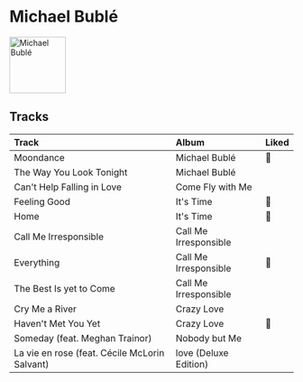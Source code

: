 
# Michael Bublé


<img src="https://i.scdn.co/image/ab6761610000e5ebef8cf61fea4923d2bde68200" alt="Michael Bublé" width="100" />

## Tracks

| Track                                         | Album                 | Liked   |
|:----------------------------------------------|:----------------------|:--------|
| Moondance                                     | Michael Bublé         | 💚       |
| The Way You Look Tonight                      | Michael Bublé         |         |
| Can't Help Falling in Love                    | Come Fly with Me      |         |
| Feeling Good                                  | It's Time             | 💚       |
| Home                                          | It's Time             | 💚       |
| Call Me Irresponsible                         | Call Me Irresponsible |         |
| Everything                                    | Call Me Irresponsible | 💚       |
| The Best Is yet to Come                       | Call Me Irresponsible |         |
| Cry Me a River                                | Crazy Love            |         |
| Haven't Met You Yet                           | Crazy Love            | 💚       |
| Someday (feat. Meghan Trainor)                | Nobody but Me         |         |
| La vie en rose (feat. Cécile McLorin Salvant) | love (Deluxe Edition) |         |